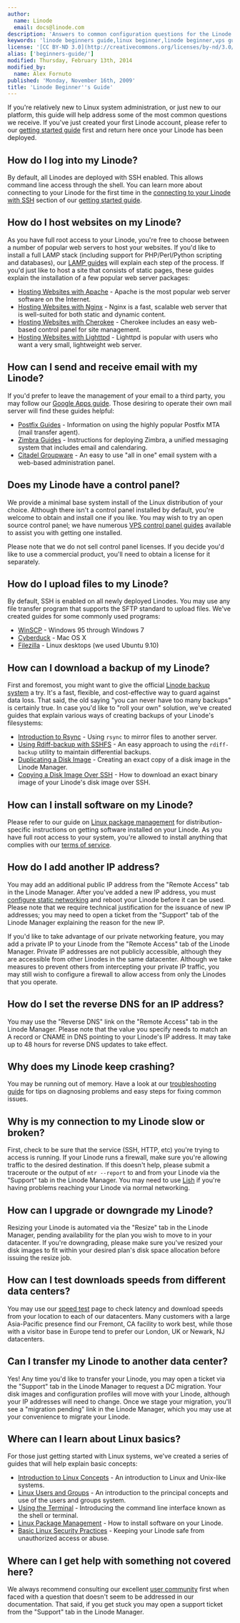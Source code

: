 ```yaml
---
author:
  name: Linode
  email: docs@linode.com
description: 'Answers to common configuration questions for the Linode VPS platform.'
keywords: 'linode beginners guide,linux beginner,linode beginner,vps guide'
license: '[CC BY-ND 3.0](http://creativecommons.org/licenses/by-nd/3.0/us/)'
alias: ['beginners-guide/']
modified: Thursday, February 13th, 2014
modified_by:
  name: Alex Fornuto
published: 'Monday, November 16th, 2009'
title: 'Linode Beginner''s Guide'
---
```


If you're relatively new to Linux system administration, or just new to our platform, this guide will help address some of the most common questions we receive. If you've just created your first Linode account, please refer to our [getting started guide](/docs/getting-started/) first and return here once your Linode has been deployed.

How do I log into my Linode?
----------------------------

By default, all Linodes are deployed with SSH enabled. This allows command line access through the shell. You can learn more about connecting to your Linode for the first time in the [connecting to your Linode with SSH](/docs/getting-started/#connecting_to_your_linode_with_ssh) section of our [getting started guide](/docs/getting-started/).

How do I host websites on my Linode?
------------------------------------

As you have full root access to your Linode, you're free to choose between a number of popular web servers to host your websites. If you'd like to install a full LAMP stack (including support for PHP/Perl/Python scripting and databases), our [LAMP guides](/docs/lamp-guides/) will explain each step of the process. If you'd just like to host a site that consists of static pages, these guides explain the installation of a few popular web server packages:

-   [Hosting Websites with Apache](/docs/web-servers/apache/) - Apache is the most popular web server software on the Internet.
-   [Hosting Websites with Nginx](/docs/web-servers/nginx) - Nginx is a fast, scalable web server that is well-suited for both static and dynamic content.
-   [Hosting Websites with Cherokee](/docs/web-servers/cherokee/) - Cherokee includes an easy web-based control panel for site management.
-   [Hosting Websites with Lighttpd](/docs/web-servers/lighttpd/) - Lighttpd is popular with users who want a very small, lightweight web server.

How can I send and receive email with my Linode?
------------------------------------------------

If you'd prefer to leave the management of your email to a third party, you may follow our [Google Apps guide](/docs/email/google-mail/). Those desiring to operate their own mail server will find these guides helpful:

-   [Postfix Guides](/docs/email/postfix/) - Information on using the highly popular Postfix MTA (mail transfer agent).
-   [Zimbra Guides](/docs/email/zimbra/) - Instructions for deploying Zimbra, a unified messaging system that includes email and calendaring.
-   [Citadel Groupware](/docs/email/citadel/) - An easy to use "all in one" email system with a web-based administration panel.

Does my Linode have a control panel?
------------------------------------

We provide a minimal base system install of the Linux distribution of your choice. Although there isn't a control panel installed by default, you're welcome to obtain and install one if you like. You may wish to try an open source control panel; we have numerous [VPS control panel guides](/docs/web-applications/control-panels/) available to assist you with getting one installed.

Please note that we do not sell control panel licenses. If you decide you'd like to use a commercial product, you'll need to obtain a license for it separately.

How do I upload files to my Linode?
-----------------------------------

By default, SSH is enabled on all newly deployed Linodes. You may use any file transfer program that supports the SFTP standard to upload files. We've created guides for some commonly used programs:

-   [WinSCP](/docs/networking/file-transfer/transfer-files-winscp) - Windows 95 through Windows 7
-   [Cyberduck](/docs/networking/file-transfer/transfer-files-cyberduck) - Mac OS X
-   [Filezilla](/docs/networking/file-transfer/transfer-files-filezilla-ubuntu-9.10) - Linux desktops (we used Ubuntu 9.10)

How can I download a backup of my Linode?
-----------------------------------------

First and foremost, you might want to give the official [Linode backup system](http://www.linode.com/backups/) a try. It's a fast, flexible, and cost-effective way to guard against data loss. That said, the old saying "you can never have too many backups" is certainly true. In case you'd like to "roll your own" solution, we've created guides that explain various ways of creating backups of your Linode's filesystems:

-   [Introduction to Rsync](/docs/linux-tools/utilities/rsync) - Using `rsync` to mirror files to another server.
-   [Using Rdiff-backup with SSHFS](/docs/linux-tools/rdiff-backup) - An easy approach to using the `rdiff-backup` utility to maintain differential backups.
-   [Duplicating a Disk Image](/docs/disk-images-config-profiles#sph_duplicating-a-disk-image) - Creating an exact copy of a disk image in the Linode Manager.
-   [Copying a Disk Image Over SSH](/docs/linode-platform/migration/copy-disk-image-over-ssh) - How to download an exact binary image of your Linode's disk image over SSH.

How can I install software on my Linode?
----------------------------------------

Please refer to our guide on [Linux package management](/docs/using-linux/package-management) for distribution-specific instructions on getting software installed on your Linode. As you have full root access to your system, you're allowed to install anything that complies with our [terms of service](http://www.linode.com/tos.cfm).

How do I add another IP address?
--------------------------------

You may add an additional public IP address from the "Remote Access" tab in the Linode Manager. After you've added a new IP address, you must [configure static networking](/docs/networking/configuring-static-ip-interfaces) and reboot your Linode before it can be used. Please note that we require technical justification for the issuance of new IP addresses; you may need to open a ticket from the "Support" tab of the Linode Manager explaining the reason for the new IP.

If you'd like to take advantage of our private networking feature, you may add a private IP to your Linode from the "Remote Access" tab of the Linode Manager. Private IP addresses are not publicly accessible, although they are accessible from other Linodes in the same datacenter. Although we take measures to prevent others from intercepting your private IP traffic, you may still wish to configure a firewall to allow access from only the Linodes that you operate.

How do I set the reverse DNS for an IP address?
-----------------------------------------------

You may use the "Reverse DNS" link on the "Remote Access" tab in the Linode Manager. Please note that the value you specify needs to match an A record or CNAME in DNS pointing to your Linode's IP address. It may take up to 48 hours for reverse DNS updates to take effect.

Why does my Linode keep crashing?
---------------------------------

You may be running out of memory. Have a look at our [troubleshooting guide](/docs/troubleshooting/) for tips on diagnosing problems and easy steps for fixing common issues.

Why is my connection to my Linode slow or broken?
-------------------------------------------------

First, check to be sure that the service (SSH, HTTP, etc) you're trying to access is running. If your Linode runs a firewall, make sure you're allowing traffic to the desired destination. If this doesn't help, please submit a traceroute or the output of `mtr --report` to and from your Linode via the "Support" tab in the Linode Manager. You may need to use [Lish](/docs/troubleshooting/using-lish-the-linode-shell) if you're having problems reaching your Linode via normal networking.

How can I upgrade or downgrade my Linode?
-----------------------------------------

Resizing your Linode is automated via the "Resize" tab in the Linode Manager, pending availability for the plan you wish to move to in your datacenter. If you're downgrading, please make sure you've resized your disk images to fit within your desired plan's disk space allocation before issuing the resize job.

How can I test downloads speeds from different data centers?
------------------------------------------------------------

You may use our [speed test](http://www.linode.com/speedtest/) page to check latency and download speeds from your location to each of our datacenters. Many customers with a large Asia-Pacific presence find our Fremont, CA facility to work best, while those with a visitor base in Europe tend to prefer our London, UK or Newark, NJ datacenters.

Can I transfer my Linode to another data center?
------------------------------------------------

Yes! Any time you'd like to transfer your Linode, you may open a ticket via the "Support" tab in the Linode Manager to request a DC migration. Your disk images and configuration profiles will move with your Linode, although your IP addresses will need to change. Once we stage your migration, you'll see a "migration pending" link in the Linode Manager, which you may use at your convenience to migrate your Linode.

Where can I learn about Linux basics?
-------------------------------------

For those just getting started with Linux systems, we've created a series of guides that will help explain basic concepts:

-   [Introduction to Linux Concepts](/docs/using-linux/linux-concepts) - An introduction to Linux and Unix-like systems.
-   [Linux Users and Groups](/docs/using-linux/users-and-groups) - An introduction to the principal concepts and use of the users and groups system.
-   [Using the Terminal](/docs/using-linux/using-the-terminal) - Introducing the command line interface known as the shell or terminal.
-   [Linux Package Management](/docs/using-linux/package-management) - How to install software on your Linode.
-   [Basic Linux Security Practices](/docs/security/basics) - Keeping your Linode safe from unauthorized access or abuse.

Where can I get help with something not covered here?
-----------------------------------------------------

We always recommend consulting our excellent [user community](http://www.linode.com/community) first when faced with a question that doesn't seem to be addressed in our documentation. That said, if you get stuck you may open a support ticket from the "Support" tab in the Linode Manager.



